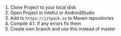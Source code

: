 1. Clone Project to your local disk
2. Open Project in IntelliJ or AndroidStudio
3. Add to `https://jitpack.io` to Maven repositories
4. Compile 
4.1. If any errors fix them
5. Create own branch and use this instead of master
